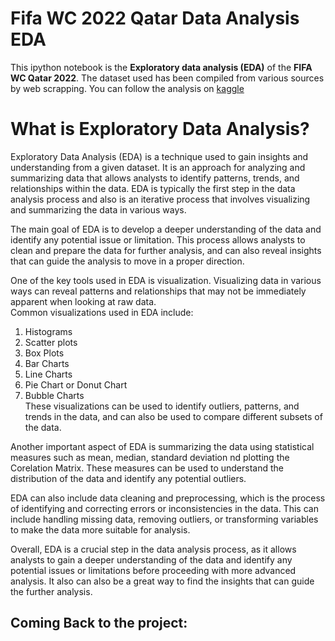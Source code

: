 # Fifa WC 2022 Qatar Data Analysis EDA
This ipython notebook is the <b>Exploratory data analysis (EDA)</b> of the <b>FIFA WC Qatar 2022</b>. 
The dataset used has been compiled from various sources by web scrapping. 
You can follow the analysis on <a href="https://www.kaggle.com/code/shrikrishnaparab/fifa-wc-2022-qatar-data-analysis-eda">kaggle</a>

<picture>
  <source media="(prefers-color-scheme: light)" srcset="https://storage.googleapis.com/kaggle-datasets-images/2728992/4716959/40aa685aad1e2d9f5eef254618521ae5/dataset-cover.jpg?t=2022-12-13-11-57-43">
</picture>


# What is Exploratory Data Analysis?
Exploratory Data Analysis (EDA) is a technique used to gain insights and understanding from a given dataset. It is an approach for analyzing and summarizing data that allows analysts to identify patterns, trends, and relationships within the data. EDA is typically the first step in the data analysis process and also is an iterative process that involves visualizing and summarizing the data in various ways.

The main goal of EDA is to develop a deeper understanding of the data and identify any potential issue or limitation. This process allows analysts to clean and prepare the data for further analysis, and can also reveal insights that can guide the analysis to move in a proper direction.

One of the key tools used in EDA is visualization. Visualizing data in various ways can reveal patterns and relationships that may not be immediately apparent when looking at raw data.  
Common visualizations used in EDA include:
  1. Histograms
  2. Scatter plots
  3. Box Plots
  4. Bar Charts
  5. Line Charts
  6. Pie Chart or Donut Chart
  7. Bubble Charts  
These visualizations can be used to identify outliers, patterns, and trends in the data, and can also be used to compare different subsets of the data.

Another important aspect of EDA is summarizing the data using statistical measures such as mean, median, standard deviation nd plotting the Corelation Matrix. These measures can be used to understand the distribution of the data and identify any potential outliers.

EDA can also include data cleaning and preprocessing, which is the process of identifying and correcting errors or inconsistencies in the data. This can include handling missing data, removing outliers, or transforming variables to make the data more suitable for analysis.

Overall, EDA is a crucial step in the data analysis process, as it allows analysts to gain a deeper understanding of the data and identify any potential issues or limitations before proceeding with more advanced analysis. It also can also be a great way to find the insights that can guide the further analysis.

## Coming Back to the project:  



